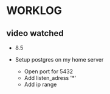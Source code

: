 # WORKLOG

## video watched
* 8.5

* Setup postgres on my home server
    * Open port for 5432
    * Add listen_adress '*'
    * Add ip range
